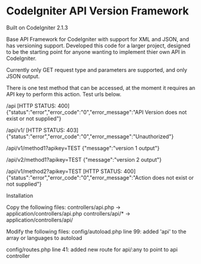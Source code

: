 CodeIgniter API Version Framework
=================================

Built on CodeIgniter 2.1.3

Base API Framework for CodeIgniter with support for XML and JSON, and has versioning support. Developed this code for a larger project, designed to be the starting point for anyone wanting to implement thier own API in CodeIgniter.

Currently only GET request type and parameters are supported, and only JSON output.

There is one test method that can be accessed, at the moment it requires an API key to perform this action. Test urls below.

/api
[HTTP STATUS: 400]
{"status":"error","error_code":"0","error_message":"API Version does not exist or not supplied"}

/api/v1/
[HTTP STATUS: 403]
{"status":"error","error_code":"0","error_message":"Unauthorized"}

/api/v1/method1?apikey=TEST
{"message":"version 1 output"}

/api/v2/method1?apikey=TEST
{"message":"version 2 output"}

/api/v1/method2?apikey=TEST
[HTTP STATUS: 400]
{"status":"error","error_code":"0","error_message":"Action does not exist or not supplied"}

Installation

Copy the following files:
controllers/api.php     ->      application/controllers/api.php
controllers/api/*       ->      application/controllers/api/

Modify the following files:
config/autoload.php
line 99: added 'api' to the array or languages to autoload

config/routes.php
line 41: added new route for api/:any to point to api controller